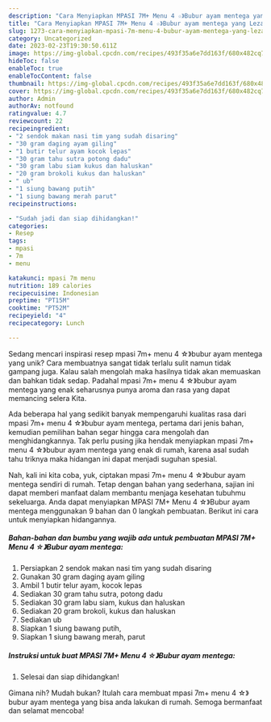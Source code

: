```yaml
---
description: "Cara Menyiapkan MPASI 7M+ Menu 4 ☆》Bubur ayam mentega yang Lezat Sekali"
title: "Cara Menyiapkan MPASI 7M+ Menu 4 ☆》Bubur ayam mentega yang Lezat Sekali"
slug: 1273-cara-menyiapkan-mpasi-7m-menu-4-bubur-ayam-mentega-yang-lezat-sekali
category: Uncategorized
date: 2023-02-23T19:30:50.611Z
image: https://img-global.cpcdn.com/recipes/493f35a6e7dd163f/680x482cq70/mpasi-7m-menu-4-bubur-ayam-mentega-foto-resep-utama.jpg
hideToc: false
enableToc: true
enableTocContent: false
thumbnail: https://img-global.cpcdn.com/recipes/493f35a6e7dd163f/680x482cq70/mpasi-7m-menu-4-bubur-ayam-mentega-foto-resep-utama.jpg
cover: https://img-global.cpcdn.com/recipes/493f35a6e7dd163f/680x482cq70/mpasi-7m-menu-4-bubur-ayam-mentega-foto-resep-utama.jpg
author: Admin
authorAv: notfound
ratingvalue: 4.7
reviewcount: 22
recipeingredient:
- "2 sendok makan nasi tim yang sudah disaring"
- "30 gram daging ayam giling"
- "1 butir telur ayam kocok lepas"
- "30 gram tahu sutra potong dadu"
- "30 gram labu siam kukus dan haluskan"
- "20 gram brokoli kukus dan haluskan"
- " ub"
- "1 siung bawang putih"
- "1 siung bawang merah parut"
recipeinstructions:

- "Sudah jadi dan siap dihidangkan!"
categories:
- Resep
tags:
- mpasi
- 7m
- menu

katakunci: mpasi 7m menu 
nutrition: 189 calories
recipecuisine: Indonesian
preptime: "PT15M"
cooktime: "PT52M"
recipeyield: "4"
recipecategory: Lunch

---
```





Sedang mencari inspirasi resep mpasi 7m+ menu 4 ☆》bubur ayam mentega yang unik? Cara membuatnya sangat tidak terlalu sulit namun tidak gampang juga. Kalau salah mengolah maka hasilnya tidak akan memuaskan dan bahkan tidak sedap. Padahal mpasi 7m+ menu 4 ☆》bubur ayam mentega yang enak seharusnya punya aroma dan rasa yang dapat memancing selera Kita.







Ada beberapa hal yang sedikit banyak mempengaruhi kualitas rasa dari mpasi 7m+ menu 4 ☆》bubur ayam mentega, pertama dari jenis bahan, kemudian pemilihan bahan segar hingga cara mengolah dan menghidangkannya. Tak perlu pusing jika hendak menyiapkan mpasi 7m+ menu 4 ☆》bubur ayam mentega yang enak di rumah, karena asal sudah tahu triknya maka hidangan ini dapat menjadi suguhan spesial.






Nah, kali ini kita coba, yuk, ciptakan mpasi 7m+ menu 4 ☆》bubur ayam mentega sendiri di rumah. Tetap dengan bahan yang sederhana, sajian ini dapat memberi manfaat dalam membantu menjaga kesehatan tubuhmu sekeluarga. Anda dapat menyiapkan MPASI 7M+ Menu 4 ☆》Bubur ayam mentega menggunakan 9 bahan dan 0 langkah pembuatan. Berikut ini cara untuk menyiapkan hidangannya.

<!--inarticleads1-->

##### Bahan-bahan dan bumbu yang wajib ada untuk pembuatan MPASI 7M+ Menu 4 ☆》Bubur ayam mentega:

1. Persiapkan 2 sendok makan nasi tim yang sudah disaring
1. Gunakan 30 gram daging ayam giling
1. Ambil 1 butir telur ayam, kocok lepas
1. Sediakan 30 gram tahu sutra, potong dadu
1. Sediakan 30 gram labu siam, kukus dan haluskan
1. Sediakan 20 gram brokoli, kukus dan haluskan
1. Sediakan  ub
1. Siapkan 1 siung bawang putih,
1. Siapkan 1 siung bawang merah, parut




<!--inarticleads2-->

##### Instruksi untuk buat MPASI 7M+ Menu 4 ☆》Bubur ayam mentega:


1. Selesai dan siap dihidangkan!



Gimana nih? Mudah bukan? Itulah cara membuat mpasi 7m+ menu 4 ☆》bubur ayam mentega yang bisa anda lakukan di rumah. Semoga bermanfaat dan selamat mencoba!

